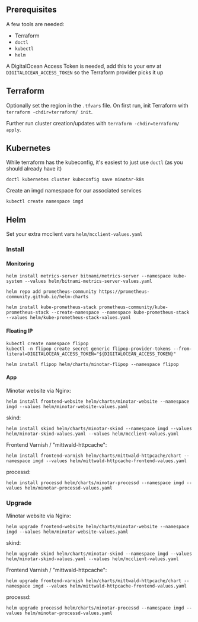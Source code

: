 
## Prerequisites

A few tools are needed:
* Terraform
* `doctl`
* `kubectl`
* `helm`

A DigitalOcean Access Token is needed, add this to your env at `DIGITALOCEAN_ACCESS_TOKEN` so the Terraform provider picks it up

## Terraform

Optionally set the region in the `.tfvars` file. On first run, init Terraform with `terraform -chdir=terraform/ init`.

Further run cluster creation/updates with `terraform -chdir=terraform/ apply`.

## Kubernetes

While terraform has the kubeconfig, it's easiest to just use `doctl` (as you should already have it)

```
doctl kubernetes cluster kubeconfig save minotar-k8s
```

Create an imgd namespace for our associated services

```
kubectl create namespace imgd
```


## Helm

Set your extra mcclient vars `helm/mcclient-values.yaml`

### Install

#### Monitoring

```
helm install metrics-server bitnami/metrics-server --namespace kube-system --values helm/bitnami-metrics-server-values.yaml
```


```
helm repo add prometheus-community https://prometheus-community.github.io/helm-charts

helm install kube-prometheus-stack prometheus-community/kube-prometheus-stack --create-namespace --namespace kube-prometheus-stack --values helm/kube-prometheus-stack-values.yaml

```

#### Floating IP

```
kubectl create namespace flipop
kubectl -n flipop create secret generic flipop-provider-tokens --from-literal=DIGITALOCEAN_ACCESS_TOKEN="${DIGITALOCEAN_ACCESS_TOKEN}"
```

```
helm install flipop helm/charts/minotar-flipop --namespace flipop
```


#### App

Minotar website via Nginx:
```
helm install frontend-website helm/charts/minotar-website --namespace imgd --values helm/minotar-website-values.yaml
```

skind:
```
helm install skind helm/charts/minotar-skind --namespace imgd --values helm/minotar-skind-values.yaml --values helm/mcclient-values.yaml
```

Frontend Varnish / "mittwald-httpcache":
```
helm install frontend-varnish helm/charts/mittwald-httpcache/chart --namespace imgd --values helm/mittwald-httpcache-frontend-values.yaml
```

processd:
```
helm install processd helm/charts/minotar-processd --namespace imgd --values helm/minotar-processd-values.yaml
```



### Upgrade

Minotar website via Nginx:
```
helm upgrade frontend-website helm/charts/minotar-website --namespace imgd --values helm/minotar-website-values.yaml

```

skind:
```
helm upgrade skind helm/charts/minotar-skind --namespace imgd --values helm/minotar-skind-values.yaml --values helm/mcclient-values.yaml
```

Frontend Varnish / "mittwald-httpcache":
```
helm upgrade frontend-varnish helm/charts/mittwald-httpcache/chart --namespace imgd --values helm/mittwald-httpcache-frontend-values.yaml
```

processd:
```
helm upgrade processd helm/charts/minotar-processd --namespace imgd --values helm/minotar-processd-values.yaml
```
